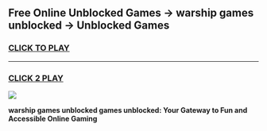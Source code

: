 
## Free Online Unblocked Games → warship games unblocked → Unblocked Games
<h3>
<a href="https://premium.freeplayer.one?title=warship_games_unblocked&ref=21F">CLICK TO PLAY</a></h3>
<hr>

<h3>
<a href="https://premium.freeplayer.one?title=warship_games_unblocked&ref=21F">CLICK 2 PLAY</a>
  
</h3>

<a href="https://premium.freeplayer.one?title=warship_games_unblocked&ref=21F/"><img src="https://clearcache.store/games.png"></a>


**warship games unblocked games unblocked: Your Gateway to Fun and Accessible Online Gaming**
